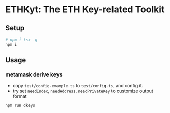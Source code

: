 # ETHKyt: The ETH Key-related Toolkit

## Setup
```bash
# npm i tsx -g
npm i
```


## Usage
### metamask derive keys
- copy `test/config-example.ts` to `test/config.ts`, and config it.
- try set `needIndex`, `needAddress`, `needPrivateKey` to customize output format

```bash
npm run dkeys
```
